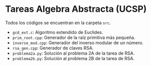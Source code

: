 # Tareas Algebra Abstracta (UCSP)

Todos los códigos se encuentran en la carpeta `src`.

-   `gcd_ext.c`: Algoritmo extendido de Euclides.
-   `prim_root.cpp`: Generador de la raíz primitiva más pequeña.
-   `inverse_mod.cpp`: Generador del inverso modular de un número.
-   `rsa_gen.cpp`: Generador de claves RSA.
-   `problema2a.py`: Solución al problema 2A de la tarea de RSA.
-   `problema2b.py`: Solución al problema 2B de la tarea de RSA.
